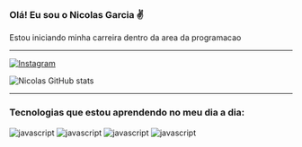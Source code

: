 
### Olá! Eu sou o Nicolas Garcia ✌️

Estou iniciando minha carreira dentro da area da programacao

<hr>

[![Instagram](https://img.shields.io/badge/Instagram-E4405F?style=for-the-badge&logo=instagram&logoColor=white)](https://www.instagram.com/nycollaz_g/)

![Nicolas GitHub stats](https://github-readme-stats.vercel.app/api?username=NycoZx&show_icons=true&theme=dracula)
<hr>

### Tecnologias que estou aprendendo no meu dia a dia:

<div style="display: inline_block">
    <img align="center" alt="javascript" src="https://img.shields.io/badge/PHP-777BB4?style=for-the-badge&logo=php&logoColor=white">
    <img align="center" alt="javascript" src="https://img.shields.io/badge/JavaScript-323330?style=for-the-badge&logo=javascript&logoColor=F7DF1E">
    <img align="center" alt="javascript" src="https://img.shields.io/badge/React-20232A?style=for-the-badge&logo=react&logoColor=61DAFB">
    <img align="center" alt="javascript" src="https://img.shields.io/badge/Laravel-FF2D20?style=for-the-badge&logo=laravel&logoColor=white">

</div>

